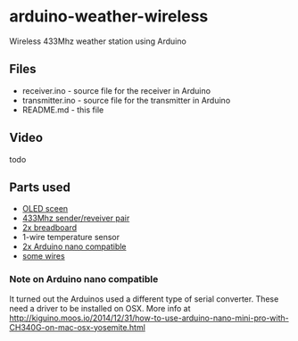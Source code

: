 # arduino-weather-wireless
Wireless 433Mhz weather station using Arduino

## Files
* receiver.ino - source file for the receiver in Arduino
* transmitter.ino - source file for the transmitter in Arduino
* README.md - this file

## Video
todo

## Parts used

* [OLED sceen](http://www.ebay.com/itm/Yellow-Blue-0-96-IIC-I2C-128X64-OLED-LCD-Display-Module-Arduino-STM32-M45-/291216702333)
* [433Mhz sender/reveiver pair](www.ebay.com/itm/433Mhz-RF-transmitter-and-receiver-kit-for-Arduino-ARM-WL-MCU-Raspberry-pi-new-/370685120131)
* [2x breadboard](www.ebay.com/itm/Mini-Solderless-Breadboard-Bread-Board-400-Contacts-Available-Test-Develop-DIY-/171635895280)
* 1-wire temperature sensor
* [2x Arduino nano compatible](http://www.ebay.com/itm/MINI-USB-Nano-V3-0-ATmega328P-CH340G-5V-16M-Micro-controller-board-for-Arduino-/281626083826)
* [some wires](http://www.hobbyelectronica.nl/product/breadbord-jumper-wiresdraden/)

### Note on Arduino nano compatible
It turned out the Arduinos used a different type of serial converter. These need a driver to be installed on OSX. More info at http://kiguino.moos.io/2014/12/31/how-to-use-arduino-nano-mini-pro-with-CH340G-on-mac-osx-yosemite.html
